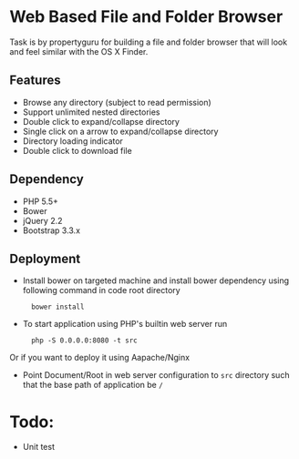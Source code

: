 # Web Based File and Folder Browser
Task is by propertyguru for building a file and folder browser that will look and feel 
similar with the OS X Finder.

## Features
+ Browse any directory (subject to read permission)
+ Support unlimited nested directories
+ Double click to expand/collapse directory
+ Single click on a arrow to expand/collapse directory
+ Directory loading indicator
+ Double click to download file

## Dependency

+ PHP 5.5+
+ Bower
+ jQuery 2.2
+ Bootstrap 3.3.x

## Deployment

* Install bower on targeted machine and install bower dependency using following command in code 
root directory
 
        bower install

* To start application using PHP's builtin web server run

        php -S 0.0.0.0:8080 -t src
    
Or if you want to deploy it using Aapache/Nginx

* Point Document/Root in web server configuration to `src` directory such that the base path of 
application be `/`


# Todo:

+ Unit test

